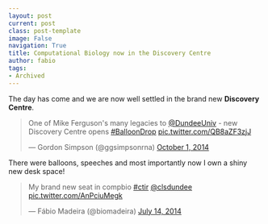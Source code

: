 ```yaml
---
layout: post
current: post
class: post-template
image: False
navigation: True
title: Computational Biology now in the Discovery Centre
author: fabio
tags:
- Archived
---
```


The day has come and we are now well settled in the brand new **Discovery Centre**.

<blockquote class="twitter-tweet tw-align-center" lang="en"><p lang="en" dir="ltr">One of Mike Ferguson&#39;s many legacies to <a href="https://twitter.com/DundeeUniv">@DundeeUniv</a> - new Discovery Centre opens <a href="https://twitter.com/hashtag/BalloonDrop?src=hash">#BalloonDrop</a> <a href="http://t.co/QB8aZF3zjJ">pic.twitter.com/QB8aZF3zjJ</a></p>&mdash; Gordon Simpson (@ggsimpsonrna) <a href="https://twitter.com/ggsimpsonrna/status/517290407068450817">October 1, 2014</a></blockquote>
<script async src="//platform.twitter.com/widgets.js" charset="utf-8"></script>

There were balloons, speeches and most importantly now I own a shiny new desk space!

<blockquote class="twitter-tweet tw-align-center" lang="en"><p lang="en" dir="ltr">My brand new seat in compbio <a href="https://twitter.com/hashtag/ctir?src=hash">#ctir</a> <a href="https://twitter.com/clsdundee">@clsdundee</a> <a href="http://t.co/AnPciuMegk">pic.twitter.com/AnPciuMegk</a></p>&mdash; Fábio Madeira (@biomadeira) <a href="https://twitter.com/biomadeira/status/488639123591553024">July 14, 2014</a></blockquote>
<script async src="//platform.twitter.com/widgets.js" charset="utf-8"></script>